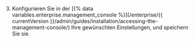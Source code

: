 3. Konfigurieren Sie in der [{% data variables.enterprise.management_console %}](/enterprise/{{ currentVersion }}/admin/guides/installation/accessing-the-management-console/) Ihre gewünschten Einstellungen, und speichern Sie sie.
